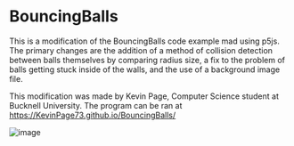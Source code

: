 # BouncingBalls
This is a modification of the BouncingBalls code example mad using p5js. 
The primary changes are the addition of a method of collision detection between balls themselves by comparing radius size, 
a fix to the problem of balls getting stuck inside of the walls, and the use of a background image file. 

This modification was made by Kevin Page, Computer Science student at Bucknell University. The program can be ran at https://KevinPage73.github.io/BouncingBalls/


![image](https://user-images.githubusercontent.com/120585164/207657293-5d28021b-a628-45ab-9f62-6a9bc5615353.png)

